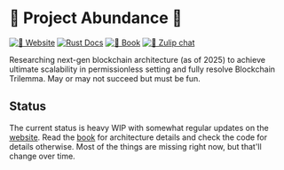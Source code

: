 # 🚧 Project Abundance 🚧

[![🚧 Website](https://img.shields.io/badge/🚧_Website-grey)](https://abundance.build/)
[![Rust Docs](https://img.shields.io/badge/Rust_docs-grey?logo=rust)](https://abundance.build/rust-docs)
[![📖 Book](https://img.shields.io/badge/📖_Book-grey)](https://abundance.build/book)
[![💬 Zulip chat](https://img.shields.io/badge/📖_Zulip_chat-grey)](https://abundance.zulipchat.com/)

Researching next-gen blockchain architecture (as of 2025) to achieve ultimate scalability in permissionless setting and
fully resolve Blockchain Trilemma. May or may not succeed but must be fun.

## Status

The current status is heavy WIP with somewhat regular updates on the [website]. Read the [book] for architecture details
and check the code for details otherwise. Most of the things are missing right now, but that'll change over time.

[website]: https://abundance.build/

[book]: https://abundance.build/book
